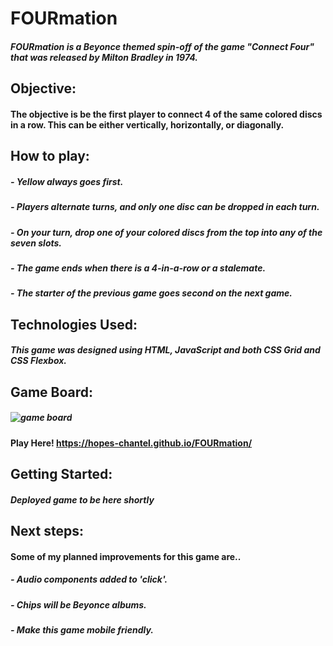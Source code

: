# FOURmation

##### FOURmation is a Beyonce themed spin-off of the game **"Connect Four"** that was released by Milton Bradley in 1974. 

## Objective:

#### The objective is be the first player to connect 4 of the same colored discs in a row. This can be either vertically, horizontally, or diagonally.

## How to play: 

##### - Yellow always goes first.
##### - Players alternate turns, and only one disc can be dropped in each turn. 
##### - On your turn, drop one of your colored discs from the top into any of the seven slots. 
##### - The game ends when there is a 4-in-a-row or a stalemate.
##### - The starter of the previous game goes second on the next game.

## Technologies Used: 

##### This game was designed using HTML, JavaScript and both CSS Grid and CSS Flexbox.

## Game Board:

##### ![game board](https://i.imgur.com/Bj9TWHp.png)

#### Play Here! https://hopes-chantel.github.io/FOURmation/

## Getting Started:

##### Deployed game to be here shortly

## Next steps: 
#### Some of my planned improvements for this game are..

##### - Audio components added to 'click'.
##### - Chips will be Beyonce albums.
##### - Make this game mobile friendly. 